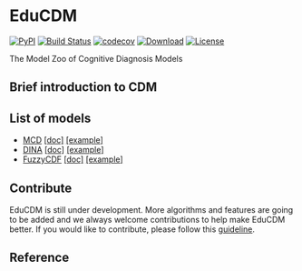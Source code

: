 # EduCDM
[![PyPI](https://img.shields.io/pypi/v/EduCDM.svg)](https://pypi.python.org/pypi/EduCDM)
[![Build Status](https://www.travis-ci.org/bigdata-ustc/EduCDM.svg?branch=main)](https://www.travis-ci.org/bigdata-ustc/EduCDM)
[![codecov](https://codecov.io/gh/bigdata-ustc/EduCDM/branch/main/graph/badge.svg?token=B7gscOGQLD)](https://codecov.io/gh/bigdata-ustc/EduCDM)
[![Download](https://img.shields.io/pypi/dm/EduCDM.svg?style=flat)](https://pypi.python.org/pypi/EduCDM)
[![License](https://img.shields.io/github/license/bigdata-ustc/EduCDM)](LICENSE)

The Model Zoo of Cognitive Diagnosis Models

## Brief introduction to CDM

## List of models

* [MCD](EduCDM/MCD) [[doc]](docs/MCD.md) [[example]](examples/MCD)
* [DINA](EduCDM/DINA) [[doc]](docs/DINA.md) [[example]](examples/DINA)
* [FuzzyCDF](EduCDM/FuzzyCDF) [[doc]](docs/FuzzyCDF.md) [[example]](examples/FuzzyCDF)

## Contribute

EduCDM is still under development. More algorithms and features are going to be added and we always welcome contributions to help make EduCDM better. If you would like to contribute, please follow this [guideline](CONTRIBUTE.md).

## Reference

